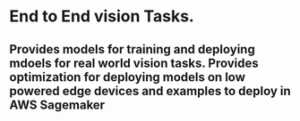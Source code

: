 # End to End vision Tasks.
## Provides models for training and deploying mdoels for real world vision tasks. Provides optimization for deploying models on low powered edge devices and examples to deploy in AWS Sagemaker




